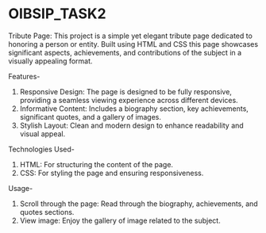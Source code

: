 # OIBSIP_TASK2
Tribute Page:
This project is a simple yet elegant tribute page dedicated to honoring a person or entity. Built using HTML and CSS this page showcases significant aspects, achievements, and contributions of the subject in a visually appealing format.

Features-
1.	Responsive Design: The page is designed to be fully responsive, providing a seamless viewing experience across different devices.
2.	Informative Content: Includes a biography section, key achievements, significant quotes, and a gallery of images.
3.	Stylish Layout: Clean and modern design to enhance readability and visual appeal.
   
Technologies Used-
1.	HTML: For structuring the content of the page.
2.	CSS: For styling the page and ensuring responsiveness.
   
Usage-
1.	Scroll through the page: Read through the biography, achievements, and quotes sections.
2.	View image: Enjoy the gallery of image related to the subject.

